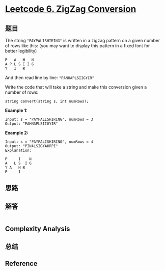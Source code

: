 # [Leetcode 6. ZigZag Conversion](https://leetcode.com/problems/zigzag-conversion/)

## 题目

The string `"PAYPALISHIRING"` is written in a zigzag pattern on a given number of rows like this: (you may want to display this pattern in a fixed font for better legibility)

```
P   A   H   N
A P L S I I G
Y   I   R
```
And then read line by line: `"PANHAPLSIIGYIR"`

Write the code that will take a string and make this conversion given a number of rows:
```
string convert(string s, int numRows);
```
**Example 1:**
```
Input: s = "PAYPALISHIRING", numRows = 3
Output: "PAHNAPLSIIGYIR"
```
**Example 2:**
```
Input: s = "PAYPALISHIRING", numRows = 4
Output: "PINALSIGYAHRPI"
Explanation:

P     I    N
A   L S  I G
Y A   H R
P     I
```

## 思路


## 解答
```java
```

## Complexity Analysis

## 总结

## Reference
